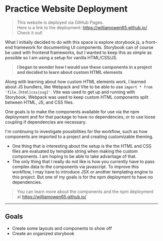 # Practice Website Deployment

> This website is deployed via GitHub Pages.  
> Here is a link to the deployment: https://williamowen65.github.io/  
> Check it out!

What I initially decided to do with this space is explore storybook.js, a front-end framework for documenting UI components. 
Storybook can of course be used with frontend frameworks, but
I wanted to keep this as simple as possible so I am using a setup for vanilla HTML/CSS/JS.  

> **I began to wonder how I would use these components in a project and decided to learn about custom HTML elements**

Along with learning about how custom HTML elements work, I learned about JS bundlers, like Webpack and Vite to be able to use `import * from 'file.[html|css|svg]'`. Vite was used to get up and running with Storybook, Webpack was used to keep custom HTML components split between HTML, JS, and CSS files. 

One goals is to make the components available for use via the npm deployment and for that package to have no dependencies, or to use loose coupling if dependencies are necessary. 

I'm continuing to investigate possibilities for the workflow, such as how components are imported to a project and creating customizable theming.

- One thing that is interesting about the setup is the the HTML and CSS files are evaluated by template string when making the custom components. I am hoping to be able to take advantage of that.
- The only thing that I really do not like is how you currently have to pass complex data to the components via javascript. To improve this workflow, I may have to introduce JSX or another templating engine to this project. But one of my goals is for the npm deployment to have no dependencies. 

> You can learn more about the components and the npm deployment at https://williamowen65.github.io/  
--- 

## Goals

- Create some layouts and components to show off 
- Create an organized storybook
